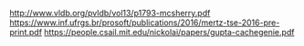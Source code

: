 http://www.vldb.org/pvldb/vol13/p1793-mcsherry.pdf
https://www.inf.ufrgs.br/prosoft/publications/2016/mertz-tse-2016-pre-print.pdf
https://people.csail.mit.edu/nickolai/papers/gupta-cachegenie.pdf
